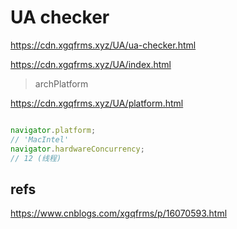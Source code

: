 # UA checker

https://cdn.xgqfrms.xyz/UA/ua-checker.html


https://cdn.xgqfrms.xyz/UA/index.html

> archPlatform

https://cdn.xgqfrms.xyz/UA/platform.html

```js

navigator.platform;
// 'MacIntel'
navigator.hardwareConcurrency;
// 12 (线程)

```

## refs

https://www.cnblogs.com/xgqfrms/p/16070593.html


